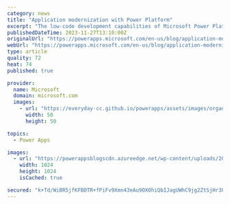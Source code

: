 ```yaml
---
category: news
title: "Application modernization with Power Platform"
excerpt: "The low-code development capabilities of Microsoft Power Platform make it possible to build and deploy modern applications faster and more cost-effectively than ever before. Whether you’re a citizen developer tinkering around the edges or a professional developer working on a complex customization, you"
publishedDateTime: 2023-11-27T13:10:00Z
originalUrl: "https://powerapps.microsoft.com/en-us/blog/application-modernization-with-power-platform/"
webUrl: "https://powerapps.microsoft.com/en-us/blog/application-modernization-with-power-platform/"
type: article
quality: 72
heat: 74
published: true

provider:
  name: Microsoft
  domain: microsoft.com
  images:
    - url: "https://everyday-cc.github.io/powerapps/assets/images/organizations/microsoft.com-50x50.jpg"
      width: 50
      height: 50

topics:
  - Power Apps

images:
  - url: "https://powerappsblogscdn.azureedge.net/wp-content/uploads/2023/11/appmod.jpeg"
    width: 1024
    height: 1024
    isCached: true

secured: "k+Td/WiBR5jfKFBDTR+fPiFv9Xmn43eAu9OXOhiQbIJagUWhC9jg2ZtSjHr3OBaBPQ+skl8VPzn/KgLWZVuGwkCoSxH3W8HULnw4VSeyNt0XDE0OODi9J/vy01cbB/GNrI76sul4Kmq9N3vBMBoKF2FtpenvOef6CSKmkijm8UbdJBBAa3glwDzhTS/Pnk0nrfRSAMzKhCevua4R54wUWl4JQtOUymho6DMelvmN9pHrhPDcfK2fpP48GtuNxHqZsPVz0qGYS59W9yEUjJ5g/NVh7SAG6iTVeJ/40c4oY38kM41Pg8gC/8ljn6GmCHyyS5SoILZBvfr1toxS2r6R5tY1rIBNdYL9No5uR3qKPbs=;IqPxjIdaEHP1FjcROwtwwA=="
---
```


